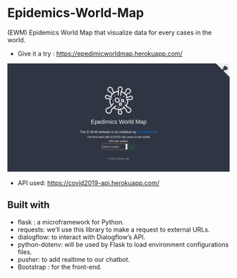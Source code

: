# Epidemics-World-Map
(EWM)  Epidemics World Map that visualize data for every cases in the world.
* Give it a try : https://epedimicworldmap.herokuapp.com/

![Home screenshot](https://github.com/khalilpreview/Epidemics-World-Map/blob/master/static/ewm-images/ewm-home.png)


* API used: https://covid2019-api.herokuapp.com/


## Built with

* flask : a microframework for Python.
* requests: we’ll use this library to make a request to external URLs.
* dialogflow: to interact with Dialogflow’s API.
* python-dotenv: will be used by Flask to load environment configurations files.
* pusher: to add realtime to our chatbot.
* Bootstrap : for the front-end.
